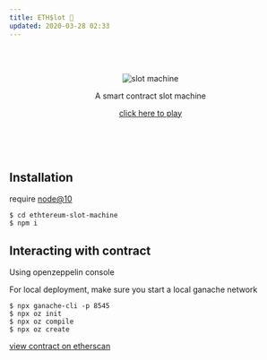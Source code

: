 ```yaml
---
title: ETH$lot 🎰
updated: 2020-03-28 02:33
---
```

<br/>
<br/>
<p align="center">
<img src="./ethslot/banner.gif" alt="slot machine"/>
<p align="center">A smart contract slot machine</p>
<p align="center"><a href="https://jameshih.com/ethslot">click here to play</a></p>
</p>
<br/>
<br/>
<br/>

## Installation

require [node@10](https://formulae.brew.sh/formula/node@10)
```
$ cd ethtereum-slot-machine
$ npm i
```
## Interacting with contract

Using openzeppelin console

For local deployment, make sure you start a local ganache network
```
$ npx ganache-cli -p 8545
$ npx oz init
$ npx oz compile
$ npx oz create
```

[view contract on etherscan](https://rinkeby.etherscan.io/address/0xe253bba5e2b71960b0b7328d04b8480b16a00706)
